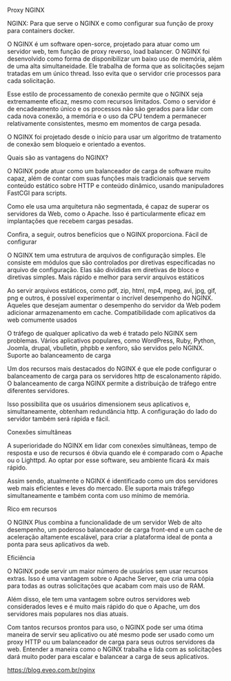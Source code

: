 Proxy NGINX

NGINX: Para que serve o NGINX e como configurar sua função de proxy para containers docker.

O NGINX é um software open-sorce, projetado para atuar como um servidor web, tem função de proxy reverso, load balancer. O NGINX foi desenvolvido como forma de disponibilizar um baixo uso de memória, além de uma alta simultaneidade. Ele trabalha de forma que as solicitações sejam tratadas em um único thread. Isso evita que o servidor crie processos para cada solicitação.

Esse estilo de processamento de conexão permite que o NGINX seja extremamente eficaz, mesmo com recursos limitados. Como o servidor é de encadeamento único e os processos não são gerados para lidar com cada nova conexão, a memória e o uso da CPU tendem a permanecer relativamente consistentes, mesmo em momentos de carga pesada.

O NGINX foi projetado desde o início para usar um algoritmo de tratamento de conexão sem bloqueio e orientado a eventos.

Quais são as vantagens do NGINX?

O NGINX pode atuar como um balanceador de carga de software muito capaz, além de contar com suas funções mais tradicionais que servem conteúdo estático sobre HTTP e conteúdo dinâmico, usando manipuladores FastCGI para scripts.

Como ele usa uma arquitetura não segmentada, é capaz de superar os servidores da Web, como o Apache. Isso é particularmente eficaz em implantações que recebem cargas pesadas.

Confira, a seguir, outros benefícios que o NGINX proporciona.
Fácil de configurar

O NGINX tem uma estrutura de arquivos de configuração simples. Ele consiste em módulos que são controlados por diretivas especificadas no arquivo de configuração. Elas são divididas em diretivas de bloco e diretivas simples.
Mais rápido e melhor para servir arquivos estáticos

Ao servir arquivos estáticos, como pdf, zip, html, mp4, mpeg, avi, jpg, gif, png e outros, é possível experimentar o incrível desempenho do NGINX. Aqueles que desejam aumentar o desempenho do servidor da Web podem adicionar armazenamento em cache.
Compatibilidade com aplicativos da web comumente usados

O tráfego de qualquer aplicativo da web é tratado pelo NGINX sem problemas. Vários aplicativos populares, como WordPress, Ruby, Python, Joomla, drupal, vbulletin, phpbb e xenforo, são servidos pelo NGINX.
Suporte ao balanceamento de carga

Um dos recursos mais destacados do NGINX é que ele pode configurar o balanceamento de carga para os servidores http de escalonamento rápido. O balanceamento de carga NGINX permite a distribuição de tráfego entre diferentes servidores.

Isso possibilita que os usuários dimensionem seus aplicativos e, simultaneamente, obtenham redundância http. A configuração do lado do servidor também será rápida e fácil.

Conexões simultâneas

A superioridade do NGINX em lidar com conexões simultâneas, tempo de resposta e uso de recursos é óbvia quando ele é comparado com o Apache ou o Lighttpd. Ao optar por esse software, seu ambiente ficará 4x mais rápido.

Assim sendo, atualmente o NGINX é identificado como um dos servidores web mais eficientes e leves do mercado. Ele suporta mais tráfego simultaneamente e também conta com uso mínimo de memória.

Rico em recursos

O NGINX Plus combina a funcionalidade de um servidor Web de alto desempenho, um poderoso balanceador de carga front-end e um cache de aceleração altamente escalável, para criar a plataforma ideal de ponta a ponta para seus aplicativos da web.

Eficiência

O NGINX pode servir um maior número de usuários sem usar recursos extras. Isso é uma vantagem sobre o Apache Server, que cria uma cópia para todas as outras solicitações que acabam com mais uso de RAM.

Além disso, ele tem uma vantagem sobre outros servidores web considerados leves e é muito mais rápido do que o Apache, um dos servidores mais populares nos dias atuais.

Com tantos recursos prontos para uso, o NGINX pode ser uma ótima maneira de servir seu aplicativo ou até mesmo pode ser usado como um proxy HTTP ou um balanceador de carga para seus outros servidores da web. Entender a maneira como o NGINX trabalha e lida com as solicitações dará muito poder para escalar e balancear a carga de seus aplicativos.

https://blog.eveo.com.br/nginx
